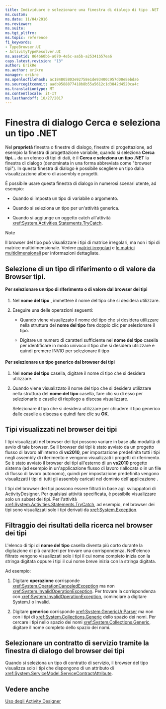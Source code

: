 ```yaml
---
title: Individuare e selezionare una finestra di dialogo di tipo .NET | Documenti Microsoft
ms.custom: 
ms.date: 11/04/2016
ms.reviewer: 
ms.suite: 
ms.tgt_pltfrm: 
ms.topic: reference
f1_keywords:
- TypeBrowser.UI
- ActivityTypeResolver.UI
ms.assetid: 864b60b6-a070-4e5c-aa5b-a25341b57ea6
caps.latest.revision: "13"
author: ErikRe
ms.author: erikre
manager: erikre
ms.openlocfilehash: ac184805803e92758e1de93400c957d00e8ebda6
ms.sourcegitcommit: aadb9588877418b8b55a5612c1d3842d4520ca4c
ms.translationtype: MT
ms.contentlocale: it-IT
ms.lasthandoff: 10/27/2017
---
```

# <a name="browse-and-select-a-net-type-dialog-box"></a>Finestra di dialogo Cerca e seleziona un tipo .NET
Nel **proprietà** finestra o finestre di dialogo, finestre di progettazione, ad esempio la finestra di progettazione variabile, quando si seleziona **Cerca tipi...**  da un elenco di tipi di dati, è il **Cerca e seleziona un tipo .NET** la finestra di dialogo (denominata in una forma abbreviata come "browser tipi"). In questa finestra di dialogo è possibile scegliere un tipo dalla visualizzazione albero di assembly e progetti.  
  
 È possibile usare questa finestra di dialogo in numerosi scenari utente, ad esempio:  
  
-   Quando si imposta un tipo di variabile o argomento.  
  
-   Quando si seleziona un tipo per un'attività generica.  
  
-   Quando si aggiunge un oggetto catch all'attività <xref:System.Activities.Statements.TryCatch>.  
  
> [!NOTE]
>  Il browser del tipo può visualizzare i tipi di matrice irregolari, ma non i tipi di matrice multidimensionale. Vedere [matrici irregolari](http://go.microsoft.com/fwlink/?LinkId=195226) e [le matrici multidimensionali](http://go.microsoft.com/fwlink/?LinkId=195227) per informazioni dettagliate.  
  
## <a name="selecting-a-value-or-reference-type-from-the-type-browser"></a>Selezione di un tipo di riferimento o di valore da Browser tipi.  
  
#### <a name="to-select-a-value-or-reference-type-from-the-type-browser"></a>Per selezionare un tipo di riferimento o di valore dal browser dei tipi  
  
1.  Nel **nome del tipo** , immettere il nome del tipo che si desidera utilizzare.  
  
2.  Eseguire una delle operazioni seguenti:  
  
    -   Quando viene visualizzato il nome del tipo che si desidera utilizzare nella struttura del **nome del tipo** fare doppio clic per selezionare il tipo.  
  
    -   Digitare un numero di caratteri sufficiente nel **nome del tipo** casella per identificare in modo univoco il tipo che si desidera utilizzare e quindi premere INVIO per selezionare il tipo  
  
#### <a name="to-select-a-generic-type-from-the-type-browser"></a>Per selezionare un tipo generico dal browser dei tipi  
  
1.  Nel **nome del tipo** casella, digitare il nome di tipo che si desidera utilizzare.  
  
2.  Quando viene visualizzato il nome del tipo che si desidera utilizzare nella struttura del **nome del tipo** casella, fare clic su di esso per selezionarlo e caselle di riepilogo a discesa visualizzare.  
  
     Selezionare il tipo che si desidera utilizzare per chiudere il tipo generico dalle caselle a discesa e quindi fare clic su **OK**.  
  
## <a name="types-displayed-in-the-type-browser"></a>Tipi visualizzati nel browser dei tipi  
 I tipi visualizzati nel browser dei tipi possono variare in base alla modalità di avvio di tale browser. Se il browser dei tipi è stato avviato da un progetto flusso di lavoro all'interno di **vs2010**, per impostazione predefinita tutti i tipi negli assembly di riferimento e vengono visualizzati i progetti di riferimento. Se è stato avviato il browser dei tipi all'esterno di un **vs2010** progetto sistema (ad esempio in un'applicazione flusso di lavoro riallocata o in un file di flusso di lavoro autonomo), quindi per impostazione predefinita vengono visualizzati i tipi di tutti gli assembly caricati nel dominio dell'applicazione .  
  
 I tipi del browser dei tipi possono essere filtrati in base agli sviluppatori di ActivityDesigner. Per qualsiasi attività specificata, è possibile visualizzare solo un subset dei tipi. Per l'attività <xref:System.Activities.Statements.TryCatch>, ad esempio, nel browser dei tipi sono visualizzati solo i tipi derivati da <xref:System.Exception>.  
  
## <a name="filtering-search-results-in-the-type-browser"></a>Filtraggio dei risultati della ricerca nel browser dei tipi  
 L'elenco di tipi di **nome del tipo** casella diventa più corto durante la digitazione di più caratteri per trovare una corrispondenza. Nell'elenco filtrato vengono visualizzati solo i tipi il cui nome completo inizia con la stringa digitata oppure i tipi il cui nome breve inizia con la stringa digitata.  
  
 Ad esempio:  
  
1.  Digitare **operazione** corrisponde <xref:System.OperationCanceledException> ma non <xref:System.InvalidOperationException>. Per trovare la corrispondenza con <xref:System.InvalidOperationException>, cominciare a digitare System.I o Invalid.  
  
2.  Digitare **generico** corrisponde <xref:System.GenericUriParser> ma non con i tipi di <xref:System.Collections.Generic> dello spazio dei nomi. Per cercare i tipi nello spazio dei nomi <xref:System.Collections.Generic>, digitare il nome completo dello spazio dei nomi.  
  
## <a name="selecting-a-service-contract-using-the-type-browser-dialog"></a>Selezionare un contratto di servizio tramite la finestra di dialogo del browser dei tipi  
 Quando si seleziona un tipo di contratto di servizio, il browser del tipo visualizza solo i tipi che dispongono di un attributo di <xref:System.ServiceModel.ServiceContractAttribute>.  
  
## <a name="see-also"></a>Vedere anche  
 [Uso degli Activity Designer](../workflow-designer/using-the-activity-designers.md)